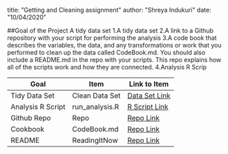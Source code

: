 
title: "Getting and Cleaning assignment"
author: "Shreya Indukuri"
date: "10/04/2020"


##Goal of the Project A tidy data set
1.A tidy data set
2.A link to a Github repository with your script for performing the analysis
3.A code book that describes the variables, the data, and any transformations or work that you performed to clean up the data called CodeBook.md. You should also include a README.md in the repo with your scripts. This repo explains how all of the scripts work and how they are connected.
4.Analysis R Scrip






Goal | Item | Link to Item
--- | --- | ---
Tidy Data Set |  Clean Data Set |  [Data Set Link](https://github.com/mGalarnyk/datasciencecoursera/blob/master/3_Getting_and_Cleaning_Data/tidyData.txt "toRepo")
Analysis R Script |  run_analysis.R |  [R Script Link](https://github.com/ShreyaIndukuri/cleaning-getting/blob/master/run_analysis.r "run_analysis.R")
Github Repo | Repo |  [Repo Link](https://github.com/ShreyaIndukuri/cleaning-getting "Click to go to Repo")
Cookbook | CodeBook.md |  [Repo Link](https://github.com/mGalarnyk/datasciencecoursera/blob/master/3_Getting_and_Cleaning_Data/CodeBook.md "CodeBook.md")
README | ReadingItNow |  [Repo Link](https://github.com/ShreyaIndukuri/cleaning-getting/blob/master/README.md "README.md")



